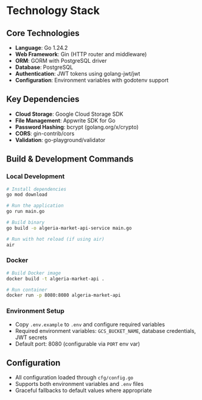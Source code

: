 # Technology Stack

## Core Technologies
- **Language**: Go 1.24.2
- **Web Framework**: Gin (HTTP router and middleware)
- **ORM**: GORM with PostgreSQL driver
- **Database**: PostgreSQL
- **Authentication**: JWT tokens using golang-jwt/jwt
- **Configuration**: Environment variables with godotenv support

## Key Dependencies
- **Cloud Storage**: Google Cloud Storage SDK
- **File Management**: Appwrite SDK for Go
- **Password Hashing**: bcrypt (golang.org/x/crypto)
- **CORS**: gin-contrib/cors
- **Validation**: go-playground/validator

## Build & Development Commands

### Local Development
```bash
# Install dependencies
go mod download

# Run the application
go run main.go

# Build binary
go build -o algeria-market-api-service main.go

# Run with hot reload (if using air)
air
```

### Docker
```bash
# Build Docker image
docker build -t algeria-market-api .

# Run container
docker run -p 8080:8080 algeria-market-api
```

### Environment Setup
- Copy `.env.example` to `.env` and configure required variables
- Required environment variables: `GCS_BUCKET_NAME`, database credentials, JWT secrets
- Default port: 8080 (configurable via `PORT` env var)

## Configuration
- All configuration loaded through `cfg/config.go`
- Supports both environment variables and `.env` files
- Graceful fallbacks to default values where appropriate
